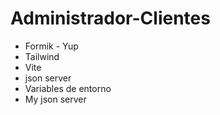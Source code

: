 # Administrador-Clientes

+ Formik - Yup
+ Tailwind
+ Vite
+ json server
+ Variables de entorno
+ My json server
